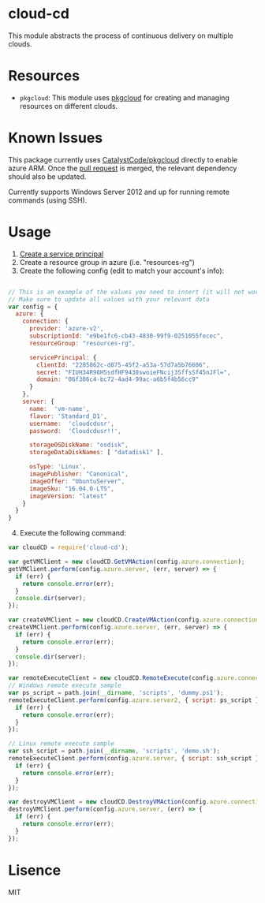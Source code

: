 # cloud-cd
This module abstracts the process of continuous delivery on multiple clouds.

# Resources

- `pkgcloud`: This module uses [pkgcloud](https://github.com/pkgcloud/pkgcloud) for creating and managing resources on different clouds.

# Known Issues
This package currently uses [CatalystCode/pkgcloud](https://github.com/CatalystCode/pkgcloud) directly to enable azure ARM.
Once the [pull request](https://github.com/pkgcloud/pkgcloud/pull/550) is merged, the relevant dependency should also be updated.

Currently supports Windows Server 2012 and up for running remote commands (using SSH).

# Usage

1. [Create a service principal](https://docs.microsoft.com/en-us/azure/azure-resource-manager/resource-group-create-service-principal-portal)
2. Create a resource group in azure (i.e. "resources-rg")
3. Create the following config (edit to match your account's info):

```js

// This is an example of the values you need to insert (it will not work as is)
// Make sure to update all values with your relevant data
var config = {
  azure: {
    connection: {
      provider: 'azure-v2',
      subscriptionId: "e9be1fc6-cb43-4830-99f9-0251055fecec",  
      resourceGroup: "resources-rg",

      servicePrincipal: {
        clientId: "2285862c-d875-45f2-a53a-57d7a5b76606",
        secret: "FIUH34R98HSsdfHF9438swoieFNcij3SffsSf45nJFl=",
        domain: "06f306c4-bc72-4ad4-99ac-a6b5f4b56cc9"
      }
    },
    server: {
      name:  'vm-name',
      flavor: 'Standard_D1',
      username:  'cloudcdusr',
      password:  'Cloudcdusr!!',

      storageOSDiskName: "osdisk",
      storageDataDiskNames: [ "datadisk1" ],

      osType: 'Linux',
      imagePublisher: "Canonical",
      imageOffer: "UbuntuServer",
      imageSku: "16.04.0-LTS",
      imageVersion: "latest"
    }
  }
}
```

4. Execute the following command:

```js
var cloudCD = require('cloud-cd');

var getVMClient = new cloudCD.GetVMAction(config.azure.connection);
getVMClient.perform(config.azure.server, (err, server) => {
  if (err) {
    return console.error(err);
  }
  console.dir(server);
});

var createVMClient = new cloudCD.CreateVMAction(config.azure.connection);
createVMClient.perform(config.azure.server, (err, server) => {
  if (err) {
    return console.error(err);
  }
  console.dir(server);
});

var remoteExecuteClient = new cloudCD.RemoteExecute(config.azure.connection);
// Windows remote execute sample
var ps_script = path.join(__dirname, 'scripts', 'dummy.ps1');
remoteExecuteClient.perform(config.azure.server2, { script: ps_script }, (err, outputs) => {
  if (err) {
    return console.error(err);
  }
});

// Linux remote execute sample
var ssh_script = path.join(__dirname, 'scripts', 'demo.sh');
remoteExecuteClient.perform(config.azure.server, { script: ssh_script }, (err, outputs) => {
  if (err) {
    return console.error(err);
  }
});

var destroyVMClient = new cloudCD.DestroyVMAction(config.azure.connection);
destroyVMClient.perform(config.azure.server, (err) => {
  if (err) {
    return console.error(err);
  }
});
```

# Lisence
MIT